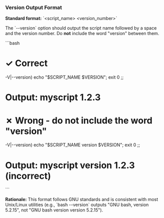 ### Version Output Format

**Standard format:** \`<script_name> <version_number>\`

The \`--version\` option should output the script name followed by a space and the version number. Do **not** include the word "version" between them.

\`\`\`bash
# ✓ Correct
-V|--version)   echo "$SCRIPT_NAME $VERSION"; exit 0 ;;
# Output: myscript 1.2.3

# ✗ Wrong - do not include the word "version"
-V|--version)   echo "$SCRIPT_NAME version $VERSION"; exit 0 ;;
# Output: myscript version 1.2.3  (incorrect)
\`\`\`

**Rationale:** This format follows GNU standards and is consistent with most Unix/Linux utilities (e.g., \`bash --version\` outputs "GNU bash, version 5.2.15", not "GNU bash version version 5.2.15").
